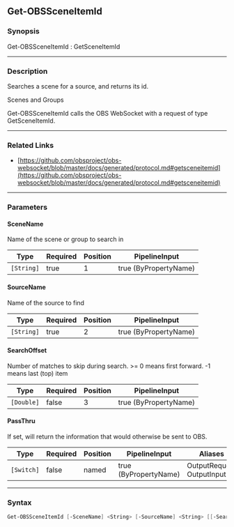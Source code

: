 Get-OBSSceneItemId
------------------




### Synopsis
Get-OBSSceneItemId : GetSceneItemId



---


### Description

Searches a scene for a source, and returns its id.

Scenes and Groups


Get-OBSSceneItemId calls the OBS WebSocket with a request of type GetSceneItemId.



---


### Related Links
* [https://github.com/obsproject/obs-websocket/blob/master/docs/generated/protocol.md#getsceneitemid](https://github.com/obsproject/obs-websocket/blob/master/docs/generated/protocol.md#getsceneitemid)





---


### Parameters
#### **SceneName**

Name of the scene or group to search in






|Type      |Required|Position|PipelineInput        |
|----------|--------|--------|---------------------|
|`[String]`|true    |1       |true (ByPropertyName)|



#### **SourceName**

Name of the source to find






|Type      |Required|Position|PipelineInput        |
|----------|--------|--------|---------------------|
|`[String]`|true    |2       |true (ByPropertyName)|



#### **SearchOffset**

Number of matches to skip during search. >= 0 means first forward. -1 means last (top) item






|Type      |Required|Position|PipelineInput        |
|----------|--------|--------|---------------------|
|`[Double]`|false   |3       |true (ByPropertyName)|



#### **PassThru**

If set, will return the information that would otherwise be sent to OBS.






|Type      |Required|Position|PipelineInput        |Aliases                      |
|----------|--------|--------|---------------------|-----------------------------|
|`[Switch]`|false   |named   |true (ByPropertyName)|OutputRequest<br/>OutputInput|





---


### Syntax
```PowerShell
Get-OBSSceneItemId [-SceneName] <String> [-SourceName] <String> [[-SearchOffset] <Double>] [-PassThru] [<CommonParameters>]
```
